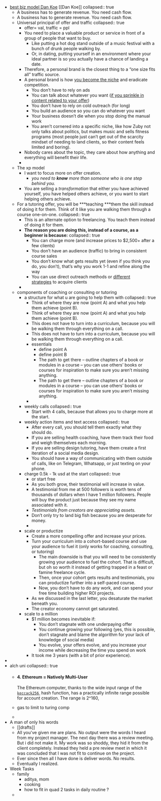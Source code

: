 - [best biz model Dan Koe](https://thedankoe.com/the-best-online-business-model-to-make-1-million-in-2023/) [[Dan Koe]]
  collapsed:: true
	- A business has to generate revenue. You need cash flow.
	- A business has to generate revenue. You need cash flow.
	- Universal principal of offer and traffic
	  collapsed:: true
		- offer= val, traffic = ppl
		- You need to place a valuable product or service in front of a group of people that want to buy.
			- Like putting a hot dog stand outside of a music festival with a bunch of drunk people walking by.
			- Or, in dating, putting yourself in an environment where your ideal partner is so you actually have a chance of landing a date.
		- Therefore, a personal brand is the closest thing to a “one size fits all” traffic source.
		- A personal brand is how [you become the niche](https://thedankoe.com/the-most-profitable-niche-is-you-how-to-create-your-niche/) and eradicate competition.
			- You don’t have to rely on ads
			- You can talk about whatever you want ([if you sprinkle in content related to your offer](https://thedankoe.com/dont-get-replaced-by-ai-how-to-write-authentic-content/))
			- You don’t have to rely on cold outreach (for long)
			- You build an audience so you can do whatever you want
			- Your business doesn’t die when you stop doing the manual work
			- You aren’t cornered into a specific niche, like how Zuby not only talks about politics, but makes music and sells fitness programs (most people just can’t get out of the scarcity mindset of needing to land clients, so their content feels limited and boring).
		- Nobody cares about the topic, they care about how anything and everything will benefit their life.
		-
	- The xp model
		- I want to focus more on offer creation.
			- *you need to **know** more than someone who is one step behind you.*
		- You are selling a *transformation* that either you have achieved yourself, you have helped others achieve, or you want to start helping others achieve.
	- For a tutoring offer, you will be ***teaching ***them the skill instead of doing it for them. Think of it like you are walking them through a course one-on-one.
	  collapsed:: true
		- This is an alternate option to freelancing. You teach them instead of doing it for them.
		- **The reason you are doing this, instead of a course, as a beginner is because:**
		  collapsed:: true
			- You can charge more (and increase prices to $2,500+ after a few clients)
			- You don’t have an audience (traffic) to bring in consistent course sales
			- You don’t know what gets results yet (even if you think you do, you don’t), that’s why you work 1-1 and refine along the way
			- You can use direct outreach methods or [different strategies](https://digitaleconomics.school/) to acquire clients
		-
	- components of coaching or consulting or tutoring
		- a structure for what u are going to help them with
		  collapsed:: true
			- Think of where they are now (point A) and what you help them achieve (point B).
			- Think of where they are now (point A) and what you help them achieve (point B).
			- This does not have to turn into a curriculum, because you will be walking them through everything on a call.
			- This does not have to turn into a curriculum, because you will be walking them through everything on a call.
			- essentials
				- define point A
				- define point B
				- The path to get there – outline chapters of a book or modules in a course – you can use others’ books or courses for inspiration to make sure you aren’t missing anything.
				- The path to get there – outline chapters of a book or modules in a course – you can use others’ books or courses for inspiration to make sure you aren’t missing anything.
			-
		- weekly calls
		  collapsed:: true
			- Start with 4 calls, because that allows you to charge more at the start.
		- weekly action items and text access
		  collapsed:: true
			- After every call, you should tell them exactly what they should do.
			- If you are selling health coaching, have them track their food and weigh themselves each morning.
			- If you are selling design tutoring, have them create a first iteration of a social media design.
			- You should have a way of communicating with them outside of calls, like on Telegram, Whatsapp, or just texting on your phone.
		- charge 0.5k - 1k usd at the start
		  collapsed:: true
			- or start free
			- As you both grow, their testimonial will increase in value.
			- A testimonial from me at 500 followers is worth tens of thousands of dollars when I have 1 million followers. People will buy the product just because they see my name associated with it.
			- *Testimonials from creators are appreciating assets.*
			- Don’t only try to land big fish because you are desperate for money.
			-
		- scale or productize
			- Create a more compelling offer and increase your prices.
			- Turn your curriculum into a cohort-based course and use your audience to fuel it (only works for coaching, consulting, or tutoring)
				- The main downside is that you will need to be consistently growing your audience to fuel the cohort. That is difficult, but oh so worth it instead of getting trapped in a feast or famine freelance cycle.
				- Then, once your cohort gets results and testimonials, you can productize further into a self-paced course.
				- Now, you don’t have to do any work, and can spend your free time building higher ROI projects.
			- As we discussed in the last letter, you desaturate the market beneath you.
			- The creator economy cannot get saturated.
		- scale to a million
			- $1 million becomes inevitable if:
				- You don’t stagnate with one underpaying offer
				- You continue growing your following (yes, this is possible, don’t stagnate and blame the algorithm for your lack of knowledge of social media)
				- You evolve, your offers evolve, and you increase your income while decreasing the time you spend on work
			- It took me 3 years (with a bit of prior experience).
-
- alch uni
  collapsed:: true
	- #### 4. Ethereum = Natively Multi-User
	  
	  The Ethereum computer, thanks to the wide input range of the [ `keccack256` ](https://emn178.github.io/online-tools/keccak_256.html) hash function, has a practically infinite range possible for account creation. The range is 2^160,
	- gas to limit to turing comp
	-
- A man of only his words
	- [[drafts]]
	- All you've given me are plans. No output were the words I heard from my project manager. The next day there was a review meeting. But i did not make it. My work was so shoddy, they hid it from the client completely. Instead they held a pre review meet in which it was concluded that I was not fit to continue on the project.
	- Ever since then all I have done is deliver words. No results.
	- Eventually I realized.
- Week Tasks
	- family
		- aditya, mom
		- cooking
		- how to fit in quad 2 tasks in daily routine ?
	-